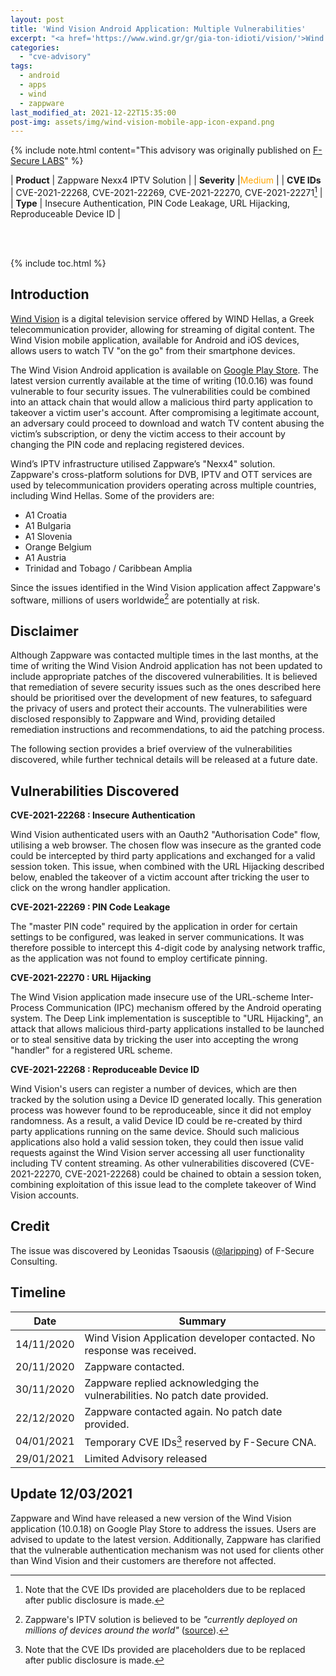 ```yaml
---
layout: post
title: 'Wind Vision Android Application: Multiple Vulnerabilities'
excerpt: "<a href='https://www.wind.gr/gr/gia-ton-idioti/vision/'>Wind Vision</a> is a digital television service offered by WIND Hellas, a Greek telecommunication provider, allowing for streaming of digital content. The Wind Vision mobile application, available for Android and iOS devices, allows users to watch TV 'on the go' from their smartphone devices.<br/><br/>The Wind Vision Android application is available on <a href='https://play.google.com/store/apps/details?id=gr.wind.windvision'>Google Play Store</a>. The latest version currently available at the time of writing (10.0.16) was found vulnerable to four security issues. The vulnerabilities could be combined into an attack chain that would allow a malicious third party application to takeover a victim user's account. After compromising a legitimate account, an adversary could proceed to download and watch TV content abusing the victim’s subscription, or deny the victim access to their account by changing the PIN code and replacing registered devices.<br/><br/>"
categories:
  - "cve-advisory"
tags:
  - android
  - apps
  - wind
  - zappware
last_modified_at: 2021-12-22T15:35:00
post-img: assets/img/wind-vision-mobile-app-icon-expand.png
---
```


{% include note.html content="This advisory was originally published on [F-Secure LABS](https://labs.f-secure.com/advisories/wind-vision)" %}


| **Product** | Zappware Nexx4 IPTV Solution |
| **Severity** |<span style="color:orange">Medium</span> |
| **CVE IDs** |	CVE-2021-22268, CVE-2021-22269, CVE-2021-22270, CVE-2021-22271[^2] |
| **Type**	| Insecure Authentication, PIN Code Leakage, URL Hijacking, Reproduceable Device ID |

<br/><br/>

{% include toc.html %}

## Introduction

[Wind Vision](https://www.wind.gr/gr/gia-ton-idioti/vision/) is a digital television service offered by WIND Hellas, a Greek telecommunication provider, allowing for streaming of digital content. The Wind Vision mobile application, available for Android and iOS devices, allows users to watch TV "on the go" from their smartphone devices. 

The Wind Vision Android application is available on [Google Play Store](https://play.google.com/store/apps/details?id=gr.wind.windvision). The latest version currently available at the time of writing (10.0.16) was found vulnerable to four security issues. The vulnerabilities could be combined into an attack chain that would allow a malicious third party application to takeover a victim user's account. After compromising a legitimate account, an adversary could proceed to download and watch TV content abusing the victim’s subscription, or deny the victim access to their account by changing the PIN code and replacing registered devices.

Wind’s IPTV infrastructure utilised Zappware’s "Nexx4" solution. Zappware's cross-platform solutions for DVB, IPTV and OTT services are used by telecommunication providers operating across multiple countries, including Wind Hellas. Some of the providers are:

- A1 Croatia
- A1 Bulgaria
- A1 Slovenia
- Orange Belgium
- A1 Austria
- Trinidad and Tobago / Caribbean Amplia

Since the issues identified in the Wind Vision application affect Zappware's software, millions of users worldwide[^1] are potentially at risk.


## Disclaimer

Although Zappware was contacted multiple times in the last months, at the time of writing the Wind Vision Android application has not been updated to include appropriate patches of the discovered vulnerabilities. It is believed that remediation of severe security issues such as the ones described here should be prioritised over the development of new features, to safeguard the privacy of users and protect their accounts. The vulnerabilities were disclosed responsibly to Zappware and Wind, providing detailed remediation instructions and recommendations, to aid the patching process. 

The following section provides a brief overview of the vulnerabilities discovered, while further technical details will be released at a future date.



## Vulnerabilities Discovered

**CVE-2021-22268 : Insecure Authentication**

Wind Vision authenticated users with an Oauth2 "Authorisation Code" flow, utilising a web browser. The chosen flow was insecure as the granted code could be intercepted by third party applications and exchanged for a valid session token. This issue, when combined with the URL Hijacking described below, enabled the takeover of a victim account after tricking the user to click on the wrong handler application. 

**CVE-2021-22269 : PIN Code Leakage**

The "master PIN code" required by the application in order for certain settings to be configured, was leaked in server communications. It was therefore possible to intercept this 4-digit code by analysing network traffic, as the application was not found to employ certificate pinning.

**CVE-2021-22270 : URL Hijacking**

The Wind Vision application made insecure use of the URL-scheme Inter-Process
Communication (IPC) mechanism offered by the Android operating system. The Deep Link implementation is susceptible to "URL Hijacking", an attack that allows malicious third-party applications installed to be launched or to steal sensitive data by tricking the user into accepting the wrong "handler" for a registered URL scheme. 


**CVE-2021-22268 : Reproduceable Device ID**

Wind Vision's users can register a number of devices, which are then tracked by the solution using a Device ID generated locally. This generation process was however found to be reproduceable, since it did not employ randomness. As a result, a valid Device ID could be re-created by third party applications running on the same device. Should such malicious applications also hold a valid session token, they could then issue valid requests against the Wind Vision server accessing all user functionality including TV content streaming. As other vulnerabilities discovered (CVE-2021-22270, CVE-2021-22268) could be chained to obtain a session token, combining exploitation of this issue lead to the complete takeover of Wind Vision accounts.

## Credit

The issue was discovered by Leonidas Tsaousis ([@laripping](https://twitter.com/laripping)) of F-Secure Consulting.


## Timeline

| Date | Summary |
| ---- | ------- |
| 14/11/2020 | Wind Vision Application developer contacted. No response was received. |
| 20/11/2020 | Zappware contacted. |
| 30/11/2020 | Zappware replied acknowledging the vulnerabilities. No patch date provided. |
| 22/12/2020 | Zappware contacted again. No patch date provided. |
| 04/01/2021 | Temporary CVE IDs[^2] reserved by F-Secure CNA. |
| 29/01/2021 | Limited Advisory released |



## Update 12/03/2021

Zappware and Wind have released a new version of the Wind Vision application (10.0.18) on Google Play Store to address the issues. Users are advised to update to the latest version. Additionally, Zappware has clarified that the vulnerable authentication mechanism was not used for clients other than Wind Vision and their customers are therefore not affected.  

[^1]: Zappware's IPTV solution is believed to be *"currently deployed on millions of devices around the world"* ([source](https://www.linkedin.com/company/zappware/about/)).

[^2]: Note that the CVE IDs provided are placeholders due to be replaced after public disclosure is made.